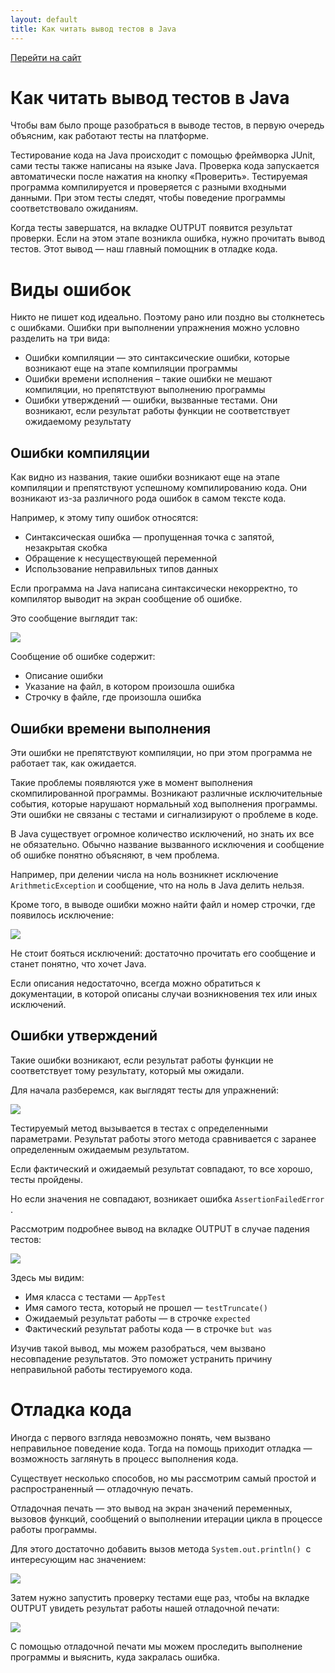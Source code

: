 ```yaml
---
layout: default
title: Как читать вывод тестов в Java
---
```


[Перейти на сайт](https://ru.hexlet.io)

# Как читать вывод тестов в Java

Чтобы вам было проще разобраться в выводе тестов, в первую очередь объясним, как работают тесты на платформе.

Тестирование кода на Java происходит с помощью фреймворка JUnit, сами тесты также написаны на языке Java. Проверка кода запускается автоматически после нажатия на кнопку «Проверить». Тестируемая программа компилируется и проверяется с разными входными данными. При этом тесты следят, чтобы поведение программы соответствовало ожиданиям.

Когда тесты завершатся, на вкладке OUTPUT появится результат проверки. Если на этом этапе возникла ошибка, нужно прочитать вывод тестов. Этот вывод — наш главный помощник в отладке кода.

# Виды ошибок

Никто не пишет код идеально. Поэтому рано или поздно вы столкнетесь с ошибками. Ошибки при выполнении упражнения можно условно разделить на три вида:

* Ошибки компиляции — это синтаксические ошибки, которые возникают еще на этапе компиляции программы
* Ошибки времени исполнения – такие ошибки не мешают компиляции, но препятствуют выполнению программы
* Ошибки утверждений — ошибки, вызванные тестами. Они возникают, если результат работы функции не соответствует ожидаемому результату

## Ошибки компиляции

Как видно из названия, такие ошибки возникают еще на этапе компиляции и препятствуют успешному компилированию кода. Они возникают из-за различного рода ошибок в самом тексте кода.

Например, к этому типу ошибок относятся:

* Синтаксическая ошибка — пропущенная точка с запятой, незакрытая скобка
* Обращение к несуществующей переменной
* Использование неправильных типов данных

Если программа на Java написана синтаксически некорректно, то компилятор выводит на экран сообщение об ошибке.

Это сообщение выглядит так:

![](https://files.carrotquest.app/knowledge-bases-images/articles/64033/64033-1732283919917-917x3s7v.png)

Сообщение об ошибке содержит:

* Описание ошибки
* Указание на файл, в котором произошла ошибка
* Строчку в файле, где произошла ошибка

## Ошибки времени выполнения

Эти ошибки не препятствуют компиляции, но при этом программа не работает так, как ожидается.

Такие проблемы появляются уже в момент выполнения скомпилированной программы. Возникают различные исключительные события, которые нарушают нормальный ход выполнения программы. Эти ошибки не связаны с тестами и сигнализируют о проблеме в коде.

В Java существует огромное количество исключений, но знать их все не обязательно. Обычно название вызванного исключения и сообщение об ошибке понятно объясняют, в чем проблема.

Например, при делении числа на ноль возникнет исключение `ArithmeticException` и сообщение, что на ноль в Java делить нельзя.

Кроме того, в выводе ошибки можно найти файл и номер строчки, где появилось исключение:

![](https://files.carrotquest.app/knowledge-bases-images/articles/64033/64033-1732283941809-g556jbrh.png)

Не стоит бояться исключений: достаточно прочитать его сообщение и станет понятно, что хочет Java.

Если описания недостаточно, всегда можно обратиться к документации, в которой описаны случаи возникновения тех или иных исключений.

## Ошибки утверждений

Такие ошибки возникают, если результат работы функции не соответствует тому результату, который мы ожидали.

Для начала разберемся, как выглядят тесты для упражнений:

![](https://files.carrotquest.app/knowledge-bases-images/articles/64033/64033-1732283955446-sohwt3id.png)

Тестируемый метод вызывается в тестах с определенными параметрами. Результат работы этого метода сравнивается с заранее определенным ожидаемым результатом.

Если фактический и ожидаемый результат совпадают, то все хорошо, тесты пройдены.

Но если значения не совпадают, возникает ошибка `AssertionFailedError` .

Рассмотрим подробнее вывод на вкладке OUTPUT в случае падения тестов:

![](https://files.carrotquest.app/knowledge-bases-images/articles/64033/64033-1732283966037-aqe4hau7.png)

Здесь мы видим:

* Имя класса с тестами — `AppTest`
* Имя самого теста, который не прошел — `testTruncate()`
* Ожидаемый результат работы — в строчке `expected`
* Фактический результат работы кода — в строчке `but was`

Изучив такой вывод, мы можем разобраться, чем вызвано несовпадение результатов. Это поможет устранить причину неправильной работы тестируемого кода.

# Отладка кода

Иногда с первого взгляда невозможно понять, чем вызвано неправильное поведение кода. Тогда на помощь приходит отладка — возможность заглянуть в процесс выполнения кода.

Существует несколько способов, но мы рассмотрим самый простой и распространенный — отладочную печать.

Отладочная печать — это вывод на экран значений переменных, вызовов функций, сообщений о выполнении итерации цикла в процессе работы программы.

Для этого достаточно добавить вызов метода `System.out.println()`  с интересующим нас значением:

![](https://files.carrotquest.app/knowledge-bases-images/articles/64033/64033-1732283981000-o5cc3lty.png)

Затем нужно запустить проверку тестами еще раз, чтобы на вкладке OUTPUT увидеть результат работы нашей отладочной печати:

![](https://files.carrotquest.app/knowledge-bases-images/articles/64033/64033-1732283987684-qynb96sh.png)

С помощью отладочной печати мы можем проследить выполнение программы и выяснить, куда закралась ошибка.
